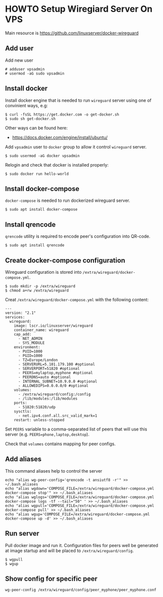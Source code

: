 # HOWTO Setup Wiregiard Server On VPS

Main resource is https://github.com/linuxserver/docker-wireguard

## Add user

Add new user

```
# adduser vpsadmin
# usermod -aG sudo vpsadmin
```

## Install docker

Install docker engine that is needed to run `wireguard` server using one of convinient ways, e.g:

```
$ curl -fsSL https://get.docker.com -o get-docker.sh
$ sudo sh get-docker.sh
```

Other ways can be found here:
* https://docs.docker.com/engine/install/ubuntu/

Add `vpsadmin` user to `docker` group to allow it control `wireguard` server.

```
$ sudo usermod -aG docker vpsadmin
```

Relogin and check that docker is installed properly:

```
$ sudo docker run hello-world
```

## Install docker-compose
`docker-compose` is needed to run dockerized wireguard server.

```
$ sudo apt install docker-compose
```

## Install qrencode

`qrencode` utility is required to encode peer's configuration into QR-code.
```
$ sudo apt install qrencode
```

## Create docker-compose configuration

Wireguard configuration is stored into `/extra/wireguard/docker-compose.yml`.

```
$ sudo mkdir -p /extra/wireguard
$ chmod a+rw /extra/wireguard
```

Creat `/extra/wireguard/docker-compose.yml` with the following content:

```
---
version: "2.1"
services:
  wireguard:
    image: lscr.io/linuxserver/wireguard
    container_name: wireguard
    cap_add:
      - NET_ADMIN
      - SYS_MODULE
    environment:
      - PUID=1000
      - PGID=1000
      - TZ=Europe/London
      - SERVERURL=5.101.179.100 #optional
      - SERVERPORT=51820 #optional
      - PEERS=mylaptop,myphone #optional
      - PEERDNS=auto #optional
      - INTERNAL_SUBNET=10.9.0.0 #optional
      - ALLOWEDIPS=0.0.0.0/0 #optional
    volumes:
      - /extra/wireguard/config:/config
      - /lib/modules:/lib/modules
    ports:
      - 51820:51820/udp
    sysctls:
      - net.ipv4.conf.all.src_valid_mark=1
    restart: unless-stopped
```

Set `PEERS` variable to a comma-separated list of peers that will use this server (e.g. `PEERS=phone,laptop,desktop`).

Check that `volumes` contains mapping for peer configs.


## Add aliases

This command aliases help to control the server

```
echo "alias wg-peer-config='qrencode -t ansiutf8 -r'" >> ~/.bash_aliases
echo "alias wgdown='COMPOSE_FILE=/extra/wireguard/docker-compose.yml docker-compose stop'" >> ~/.bash_aliases
echo "alias wglogs='COMPOSE_FILE=/extra/wireguard/docker-compose.yml docker-compose logs -tf --tail="50" ' >> ~/.bash_aliases
echo "alias wgpull='COMPOSE_FILE=/extra/wireguard/docker-compose.yml docker-compose pull' >> ~/.bash_aliases
echo "alias wgup='COMPOSE_FILE=/extra/wireguard/docker-compose.yml docker-compose up -d' >> ~/.bash_aliases
```


## Run server

Pull docker image and run it. Configuration files for peers well be generated at image startup and will be placed to `/extra/wireguard/config`.

```
$ wgpull
$ wgup
```

## Show config for specific peer

```
wg-peer-config /extra/wireguard/config/peer_myphone/peer_myphone.conf
```

